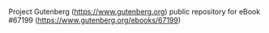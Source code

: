 Project Gutenberg (https://www.gutenberg.org) public repository for
eBook #67199 (https://www.gutenberg.org/ebooks/67199)
